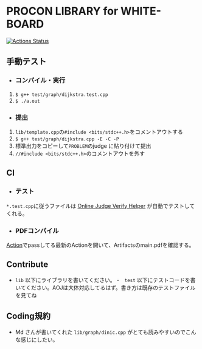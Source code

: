 # PROCON LIBRARY for WHITE-BOARD

[![Actions Status](https://github.com/habara-k/ICPClibrary/workflows/verify/badge.svg)](https://github.com/habara-k/ICPClibrary/actions)

## 手動テスト

- ### コンパイル・実行

1. `$ g++ test/graph/dijkstra.test.cpp`
2. `$ ./a.out`

- ### 提出

1. `lib/template.cpp`の`#include <bits/stdc++.h>`をコメントアウトする
2. `$ g++ test/graph/dijkstra.cpp -E -C -P`
3. 標準出力をコピーして`PROBLEM`のjudge に貼り付けて提出
4. `//#include <bits/stdc++.h>`のコメントアウトを外す

## CI

- ### テスト

`*.test.cpp`に従うファイルは [Online Judge Verify Helper](https://github.com/kmyk/online-judge-verify-helper) が自動でテストしてくれる。

- ### PDFコンパイル

[Action](https://github.com/habara-k/ICPCLibrary/actions)でpassしてる最新のActionを開いて、Artifactsのmain.pdfを確認する。



## Contribute

- `lib` 以下にライブラリを書いてください。
-　`test` 以下にテストコードを書いてください。AOJは大体対応してるはず。書き方は既存のテストファイルを見てね

## Coding規約

- Md さんが書いてくれた `lib/graph/dinic.cpp` がとても読みやすいのでこんな感じにしたい。
